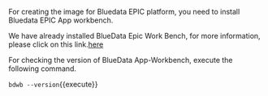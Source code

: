 For creating the image for Bluedata EPIC platform, you need to install Bluedata EPIC App workbench.

We have already installed BlueData Epic Work Bench, for more information, please click on this link.[here](https://bluedata.zendesk.com/hc/en-us/categories/115000240313-App-Workbench)

For checking the version of BlueData App-Workbench, execute the following command.

`bdwb --version`{{execute}}

